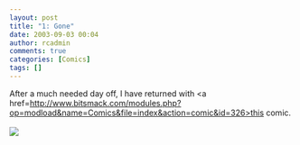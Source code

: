 ```yaml
---
layout: post
title: "1: Gone"
date: 2003-09-03 00:04
author: rcadmin
comments: true
categories: [Comics]
tags: []
---
```

After a much needed day off, I have returned with <a href=http://www.bitsmack.com/modules.php?op=modload&name=Comics&file=index&action=comic&id=326>this comic.</a><br /><br /><!--more--><img src='http://dl.bitsmack.com/comics/20030903.gif'   />
